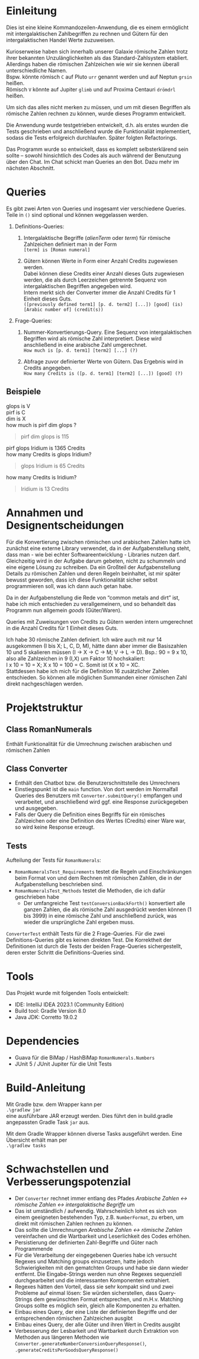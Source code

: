# Einleitung

Dies ist eine kleine Kommandozeilen-Anwendung, die es einem ermöglicht mit intergalaktischen Zahlbegriffen zu rechnen
und Gütern für den intergalaktischen Handel Werte zuzuweisen.

Kurioserweise haben sich innerhalb unserer Galaxie römische Zahlen trotz ihrer bekannten Unzulänglichkeiten als das
Standard-Zahlsystem etabliert. Allerdings haben die römischen Zahlzeichen wie wir sie kennen überall unterschiedliche Namen.  
Bspw. könnte römisch `C` auf Pluto `urr` genannt werden und auf Neptun `grsin` heißen.  
Römisch `V` könnte auf Jupiter `glimb` und auf Proxima Centauri `drömdrl` heißen.

Um sich das alles nicht merken zu müssen, und um mit diesen Begriffen als römische Zahlen rechnen zu können,
wurde dieses Programm entwickelt. 

Die Anwendung wurde testgetrieben entwickelt, d.h. als erstes wurden die Tests geschrieben und anschließend wurde die Funktionaliät implementiert, sodass die Tests erfolgreich durchlaufen. Später folgten Refactorings.

Das Programm wurde so entwickelt, dass es komplett selbsterklärend sein sollte – sowohl
hinsichtlich des Codes als auch während der Benutzung über den Chat. Im Chat schickt man Queries an den Bot. Dazu mehr im nächsten Abschnitt.

# Queries

Es gibt zwei Arten von Queries und insgesamt vier verschiedene Queries. Teile in `()` sind optional und können weggelassen werden.

1. Definitions-Queries:

    1. Intergalaktische Begriffe (*alienTerm* oder *term*) für römische Zahlzeichen definiert man in der Form  
	`[term] is [Roman numeral]`
	
    2. Gütern können Werte in Form einer Anzahl Credits zugewiesen werden.  
	Dabei können diese Credits einer Anzahl dieses Guts zugewiesen werden, die als durch Leerzeichen getrennte Sequenz
       von intergalaktischen Begriffen angegeben wird.  
	Intern merkt sich der Converter immer die Anzahl Credits für 1 Einheit dieses Guts.  
	`([previously defined term1] [p. d. term2] [...]) [good] (is) [Arabic number of] (credit(s))`

2. Frage-Queries:

    1. Nummer-Konvertierungs-Query. Eine Sequenz von intergalaktischen Begriffen wird als römische Zahl interpretiert. Diese wird anschließend
       in eine arabische Zahl umgerechnet.  
	`How much is [p. d. term1] [term2] [...] (?)`

    2. Abfrage zuvor definierter Werte von Gütern. Das Ergebnis wird in Credits
       angegeben.  
	`How many Credits is ([p. d. term1] [term2] [...]) [good] (?)`
	

## Beispiele

glops is V  
pirf is C  
dim is X  
how much is pirf dim glops ?
> pirf dim glops is 115

pirf glops Iridium is 1365 Credits  
how many Credits is glops Iridium?
> glops Iridium is 65 Credits

how many Credits is Iridium?
> Iridium is 13 Credits

# Annahmen und Designentscheidungen

Für die Konvertierung zwischen römischen und arabischen Zahlen hatte ich zunächst eine externe Library verwendet, da in der Aufgabenstellung steht, dass man - wie bei echter Softwareentwicklung - Libraries nutzen darf. Gleichzeitig wird in der Aufgabe darum gebeten, nicht zu schummeln und eine eigene Lösung zu schreiben. Da ein Großteil der
Aufgabenstellung Details zu römischen Zahlen und deren Regeln beinhaltet, ist mir später
bewusst geworden, dass ich diese Funktionalität sicher selbst programmieren soll, was ich
dann auch getan habe.

Da in der Aufgabenstellung die Rede von “common metals and dirt” ist, habe ich mich
entschieden zu verallgemeinern, und so behandelt das Programm nun allgemein *goods*
(Güter/Waren).

Queries mit Zuweisungen von Credits zu Gütern werden intern umgerechnet in die Anzahl
Credits für 1 Einheit dieses Guts.

Ich habe 30 römische Zahlen definiert. Ich wäre auch mit nur 14 ausgekommen (I bis X; L,
C, D, M), hätte dann aber immer die Basiszahlen 10 und 5 skalieren müssen (I → X → C →
M; V → L → D). Bsp.: 90 = 9 x 10, also alle Zahlzeichen in 9 (I,X) um Faktor 10 hochskaliert:  
I x 10 = 10 = X; X x 10 = 100 = C. Somit ist IX x 10 = XC.  
Stattdessen habe ich mich für die Definition 16 zusätzlicher Zahlen entschieden. So können
alle möglichen Summanden einer römischen Zahl direkt nachgeschlagen werden.

# Projektstruktur

## Class RomanNumerals

Enthält Funktionalität für die Umrechnung zwischen arabischen und römischen Zahlen

## Class Converter

- Enthält den Chatbot bzw. die Benutzerschnittstelle des Umrechners
- Einstiegspunkt ist die `main` function. Von dort werden im Normalfall Queries des
  Benutzers mit `Converter.submitQuery()` empfangen und verarbeitet, und
  anschließend wird ggf. eine Response zurückgegeben und ausgegeben.
- Falls der Query die Definition eines Begriffs für ein römisches Zahlzeichen oder eine
  Definition des Wertes (Credits) einer Ware war, so wird keine Response erzeugt.

## Tests

Aufteilung der Tests für `RomanNumerals`:
- `RomanNumeralsTest_Requirements` testet die Regeln und Einschränkungen
  beim Format von und dem Rechnen mit römischen Zahlen, die in der
  Aufgabenstellung beschrieben sind.
- `RomanNumeralsTest_Methods` testet die Methoden, die ich dafür
  geschrieben habe
    - Der umfangreiche Test `testConversionBackForth()` konvertiert
      alle ganzen Zahlen, die als römische Zahl ausgedrückt werden
      können (1 bis 3999) in eine römische Zahl und anschließend zurück,
      was wieder die ursprüngliche Zahl ergeben muss.

`ConverterTest` enthält Tests für die 2 Frage-Queries. Für die zwei Definitions-Queries gibt es keinen direkten Test. Die Korrektheit der Definitionen ist durch die Tests der beiden Frage-Queries sichergestellt, deren erster Schritt die Definitions-Queries sind.

# Tools

Das Projekt wurde mit folgenden Tools entwickelt:
- IDE: IntelliJ IDEA 2023.1 (Community Edition)
- Build tool: Gradle Version 8.0
- Java JDK: Corretto 19.0.2

# Dependencies
- Guava für die BiMap / HashBiMap `RomanNumerals.Numbers`
- JUnit 5 / JUnit Jupiter für die Unit Tests

# Build-Anleitung

Mit Gradle bzw. dem Wrapper kann per  
`.\gradlew jar`  
eine ausführbare JAR erzeugt werden. Dies führt den in build.gradle angepassten Gradle Task `jar` aus.

Mit dem Gradle Wrapper können diverse Tasks ausgeführt werden. Eine Übersicht erhält man per  
`.\gradlew tasks`  

# Schwachstellen und Verbesserungspotenzial

- Der `Converter` rechnet immer entlang des Pfades
  _Arabische Zahlen ↔ römische Zahlen ↔ intergalaktische Begriffe_
  um
- Das ist umständlich / aufwendig. Wahrscheinlich lohnt es sich von einem geeigneten
  bestehenden Typ, z.B. `NumberFormat`, zu erben, um direkt mit römischen Zahlen
  rechnen zu können.
- Das sollte die Umrechnungen _Arabische Zahlen ↔ römische Zahlen_
  vereinfachen und die Wartbarkeit und Leserlichkeit des Codes erhöhen.
- Persistierung der definierten Zahl-Begriffe und Güter nach Programmende 
- Für die Verarbeitung der eingegebenen Queries habe ich versucht Regexes und
  Matching groups einzusetzen, hatte jedoch Schwierigkeiten mit den gematchten
  Groups und habe sie dann wieder entfernt. Die Eingabe-Strings werden nun ohne
  Regexes sequenziell durchgearbeitet und die interessanten Komponenten extrahiert.
- Regexes hätten den Vorteil, dass sie sehr kompakt sind und zwei Probleme auf
  einmal lösen: Sie würden sicherstellen, dass Query-Strings dem gewünschten
  Format entsprechen, und m.H.v. Matching Groups sollte es möglich sein, gleich alle
  Komponenten zu erhalten.  
- Einbau eines Query, der eine Liste der definierten Begriffe und der entsprechenden
  römischen Zahlzeichen ausgibt
- Einbau eines Query, der alle Güter und ihren Wert in Credits ausgibt
- Verbesserung der Lesbarkeit und Wartbarkeit durch Extraktion von Methoden aus
  längeren Methoden wie `Converter.generateNumberConversionQueryResponse()`,
  `.generateCreditsPerGoodsQueryResponse()`
